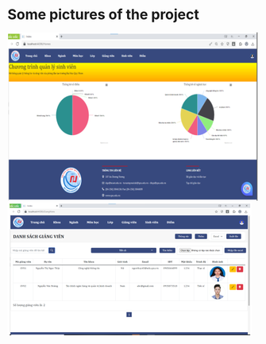 # Some pictures of the project
<img src="https://raw.githubusercontent.com/Dia2001/ManageStudents/b131d4c855930d7c1e4fd9f1719b133f1c438277/QLSV/Content/IMG/trangchu.PNG"/>
<img src="https://raw.githubusercontent.com/Dia2001/ManageStudents/b131d4c855930d7c1e4fd9f1719b133f1c438277/QLSV/Content/IMG/trangsinhvien.PNG"/>
